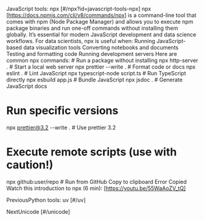 JavaScript tools: npx [#/npx?id=javascript-tools-npx] npx [https://docs.npmjs.com/cli/v8/commands/npx] is a command-line tool that comes with npm (Node Package Manager) and allows you to execute npm package binaries and run one-off commands without installing them globally. It’s essential for modern JavaScript development and data science workflows. For data scientists, npx is useful when: Running JavaScript-based data visualization tools Converting notebooks and documents Testing and formatting code Running development servers Here are common npx commands: # Run a package without installing
npx http-server . # Start a local web server
npx prettier --write . # Format code or docs
npx eslint . # Lint JavaScript
npx typescript-node script.ts # Run TypeScript directly
npx esbuild app.js # Bundle JavaScript
npx jsdoc . # Generate JavaScript docs

# Run specific versions
npx prettier@3.2 --write . # Use prettier 3.2

# Execute remote scripts (use with caution!)
npx github:user/repo # Run from GitHub Copy to clipboard Error Copied Watch this introduction to npx (6 min): [https://youtu.be/55WaAoZV_tQ]

PreviousPython tools: uv [#/uv]

NextUnicode [#/unicode]